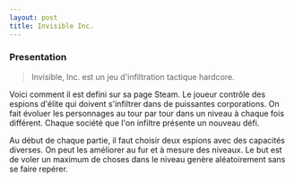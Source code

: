 ```yaml
---
layout: post
title: Invisible Inc.
---
```


### Presentation

> Invisible, Inc. est un jeu d'infiltration tactique hardcore.

Voici comment il est defini sur sa page Steam. Le joueur contr&ocirc;le des espions d'&eacute;lite qui doivent s'infiltrer dans de puissantes corporations. On fait &eacute;voluer les personnages au tour par tour dans un niveau &agrave; chaque fois diff&eacute;rent. Chaque soci&eacute;t&eacute; que l'on infiltre pr&eacute;sente un nouveau d&eacute;fi.

Au d&eacute;but de chaque partie, il faut choisir deux espions avec des capacit&eacute;s diverses. On peut les am&eacute;liorer au fur et &agrave; mesure des niveaux. Le but est de voler un maximum de choses dans le niveau gen&egrave;re al&eacute;atoirement sans se faire rep&eacute;rer.